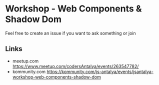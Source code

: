 # Workshop - Web Components & Shadow Dom

Feel free to create an issue if you want to ask something or join

## Links

- meetup.com https://www.meetup.com/codersAntalya/events/263547782/
- kommunity.com https://kommunity.com/js-antalya/events/jsantalya-workshop-web-components-shadow-dom


